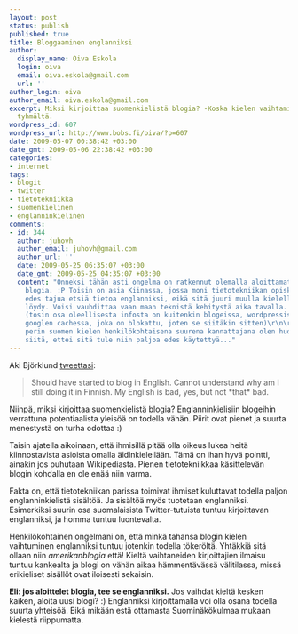 ```yaml
---
layout: post
status: publish
published: true
title: Bloggaaminen englanniksi
author:
  display_name: Oiva Eskola
  login: oiva
  email: oiva.eskola@gmail.com
  url: ''
author_login: oiva
author_email: oiva.eskola@gmail.com
excerpt: Miksi kirjoittaa suomenkielistä blogia? -Koska kielen vaihtaminen tuntuu
  tyhmältä.
wordpress_id: 607
wordpress_url: http://www.bobs.fi/oiva/?p=607
date: 2009-05-07 00:38:42 +03:00
date_gmt: 2009-05-06 22:38:42 +03:00
categories:
- internet
tags:
- blogit
- twitter
- tietotekniikka
- suomenkielinen
- englanninkielinen
comments:
- id: 344
  author: juhovh
  author_email: juhovh@gmail.com
  author_url: ''
  date: 2009-05-25 06:35:07 +03:00
  date_gmt: 2009-05-25 04:35:07 +03:00
  content: "Onneksi tähän asti ongelma on ratkennut olemalla aloittamatta
    blogia. :P Toisin on asia Kiinassa, jossa moni tietotekniikan opiskelija ei aina
    edes tajua etsiä tietoa englanniksi, eikä sitä juuri muulla kielelläkään
    löydy. Voisi vauhdittaa vaan maan teknistä kehitystä aika tavalla.
    (tosin osa oleellisesta infosta on kuitenkin blogeissa, wordpressissä tai
    googlen cachessa, joka on blokattu, joten se siitäkin sitten)\r\n\r\nAlun
    perin suomen kielen henkilökohtaisena suurena kannattajana olen huolissani
    siitä, ettei sitä tule niin paljoa edes käytettyä..."
---
```

<p>Aki Björklund <a href="http://twitter.com/akibjorklund/status/1696226860">tweettasi</a>:</p>
<blockquote><p><span class="status-body"><span class="entry-content">Should have started to blog in English. Cannot understand why am I still doing it in Finnish. My English is bad, yes, but not *that* bad.</span></span></p></blockquote>
<p><span class="status-body"><span class="entry-content">Niinpä, miksi kirjoittaa suomenkielistä blogia? Englanninkielisiin blogeihin verrattuna potentiaalista yleisöä on todella vähän. Piirit ovat pienet ja suurta menestystä on turha odottaa :)
</span></span></p>
<p><span class="status-body"><span class="entry-content">Taisin ajatella aikoinaan, että ihmisillä pitää olla oikeus lukea heitä kiinnostavista asioista omalla äidinkielellään. Tämä on ihan hyvä pointti, ainakin jos puhutaan Wikipediasta. Pienen tietotekniikkaa käsittelevän blogin kohdalla en ole enää niin varma.</span></span></p>
<p><span class="status-body"><span class="entry-content">Fakta on, että tietotekniikan parissa toimivat ihmiset kuluttavat todella paljon englanninkielistä sisältöä. Ja sisältöä myös tuotetaan englanniksi. Esimerkiksi suurin osa suomalaisista Twitter-tutuista tuntuu kirjoittavan englanniksi, ja homma tuntuu luontevalta.</span></span></p>
<p><span class="status-body"><span class="entry-content">Henkilökohtainen ongelmani on, että minkä tahansa blogin kielen vaihtuminen englanniksi tuntuu jotenkin todella tökeröltä. Yhtäkkiä sitä ollaan niin<em> amerikanblogia</em> että! Kieltä vaihtaneiden kirjoittajien ilmaisu tuntuu kankealta ja blogi on vähän aikaa hämmentävässä välitilassa, missä erikieliset sisällöt ovat iloisesti sekaisin.</span></span></p>
<p><span class="status-body"><span class="entry-content"><strong>Eli: jos aloittelet blogia, tee se englanniksi.</strong> Jos vaihdat kieltä kesken kaiken, aloita uusi blogi? :) Englanniksi kirjoittamalla voi olla osana todella suurta yhteisöä. Eikä mikään estä ottamasta Suominäkökulmaa mukaan kielestä riippumatta.<br />
</span></span></p>
